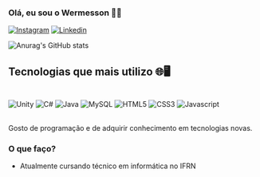 
### Olá, eu sou o Wermesson 👀👋

[![Instagram](https://img.shields.io/badge/Instagram-E4405F?style=for-the-badge&logo=instagram&logoColor=white)](https://instagram.com/eu_wermesson)
[![Linkedin](https://img.shields.io/badge/LinkedIn-0077B5?style=for-the-badge&logo=linkedin&logoColor=white)](https://www.linkedin.com/in/wermesson-cleinaldo-barbosa-da-silva-2497932b8/)

![Anurag's GitHub stats](https://github-readme-stats.vercel.app/api?username=wermesson-silva&show_icons=true&theme=transparent)

## Tecnologias que mais utilizo 🌐🖥️

<div style= "display: inline_block"><br/>
    <img align="center" alt="Unity"src = "https://img.shields.io/badge/Unity-100000?style=for-the-badge&logo=unity&logoColor=white"/>
    <img align="center" alt="C#"src = "https://img.shields.io/badge/C%23-239120?style=for-the-badge&logo=c-sharp&logoColor=white"/>
    <img align="center" alt="Java"src = "https://img.shields.io/badge/Java-ED8B00?style=for-the-badge&logo=openjdk&logoColor=white"/>
    <img align="center" alt="MySQL"src = "https://img.shields.io/badge/MySQL-005C84?style=for-the-badge&logo=mysql&logoColor=white"/>
    <img align="center" alt="HTML5"src = "https://img.shields.io/badge/HTML5-E34F26?style=for-the-badge&logo=html5&logoColor=white"/>
    <img align="center" alt="CSS3"src = "https://img.shields.io/badge/CSS3-1572B6?style=for-the-badge&logo=css3&logoColor=white"/>
    <img align="center" alt="Javascript"src = "https://img.shields.io/badge/JavaScript-F7DF1E?style=for-the-badge&logo=javascript&logoColor=black"/>


</div>
<br/>

Gosto de programação e de adquirir conhecimento em tecnologias novas.
<br/>

### O que faço?

- Atualmente cursando técnico em informática no IFRN
